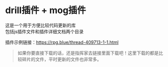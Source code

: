 # drill插件 + mog插件

这是一个用于方便比较代码更新的库<br>
包括js插件文件和插件详细文档两个目录<br>

插件示例链接：<https://rpg.blue/thread-409713-1-1.html>

>如果你要直接下载的话，还是指挥家去链接里面下载吧！这里下载的都是比较碎片的文件，平时更新的文件也非常多。